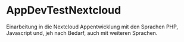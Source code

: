 # AppDevTestNextcloud
Einarbeitung in die Nextcloud Appentwicklung mit den Sprachen PHP, Javascript und, jeh nach Bedarf, auch mit weiteren Sprachen.
